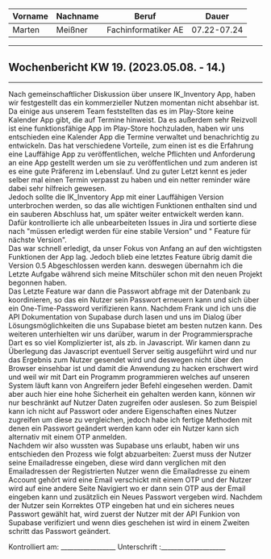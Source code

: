 #

| Vorname | Nachname | Beruf | Dauer |
|---|---|---|---|
|Marten| Meißner|Fachinformatiker AE|07.22-07.24|
---

## Wochenbericht KW 19.  (2023.05.08. - 14.)

---
Nach gemeinschaftlicher Diskussion über unsere IK_Inventory App, haben wir festgestellt das ein kommerzieller Nutzen momentan nicht absehbar ist.
Da einige aus unserem Team feststellten das es im Play-Store keine Kalender App gibt, die auf Termine hinweist.
Da es außerdem sehr Reizvoll ist eine funktionsfähige App im Play-Store hochzuladen, haben wir uns entschieden eine Kalender App die Termine verwaltet und benachrichtig zu entwickeln.
Das hat verschiedene Vorteile, zum einen ist es die Erfahrung eine Lauffähige App zu veröffentlichen, welche Pflichten und Anforderung an eine App gestellt werden um sie zu veröffentlichen und zum anderen ist es eine gute Präferenz im Lebenslauf.
Und zu guter Letzt kennt es jeder selber mal einen Termin verpasst zu haben und ein netter reminder wäre dabei sehr hilfreich gewesen.      
Jedoch sollte die IK_Inventory App mit einer Lauffähigen Version unterbrochen werden, so das alle wichtigen Funktionen enthalten sind und ein sauberen Abschluss hat, um später weiter entwickelt werden kann.     
Dafür kontrollierte ich alle unbearbeiteten Issues in Jira und sortierte diese nach "müssen erledigt werden für eine stabile Version" und " Feature für nächste Version".       
Das war schnell erledigt, da unser Fokus von Anfang an auf den wichtigsten Funktionen der App lag.
Jedoch blieb eine letztes Feature übrig damit die Version 0.5 Abgeschlossen werden kann.
deswegen übernahm ich die Letzte Aufgabe während sich meine Mitschüler schon mit den neuen Projekt begonnen haben.      
Das Letzte Feature war dann die Passwort abfrage mit der Datenbank zu koordinieren, so das ein Nutzer sein Passwort erneuern kann und sich über ein One-Time-Password verifizieren kann.
Nachdem Frank und ich uns die  API Dokumentation von Supabase durch lasen und uns im Dialog über Lösungsmöglichkeiten die uns Supabase bietet am besten nutzen kann. Des weiteren unterhielten wir uns darüber, warum in der Programmiersprache Dart es so viel Komplizierter ist, als zb. in Javascript.
Wir kamen dann zu Überlegung das Javascript eventuell Server seitig ausgeführt wird und nur das Ergebnis zum Nutzer gesendet wird und deswegen nicht über den Browser einsehbar ist und damit die Anwendung zu hacken erschwert wird und weil wir mit Dart ein Programm programmieren welches auf unseren System läuft kann von Angreifern jeder Befehl eingesehen werden.
Damit aber auch hier eine hohe Sicherheit ein gehalten werden kann, können wir nur beschränkt auf Nutzer Daten zugreifen oder auslesen.
So zum Beispiel kann ich nicht auf Passwort oder andere Eigenschaften eines Nutzer zugreifen um diese zu vergleichen, jedoch habe ich fertige Methoden mit denen ein Passwort geändert werden kann oder ein Nutzer kann sich alternativ mit einem OTP anmelden.      
Nachdem wir also wussten was Supabase uns erlaubt, haben wir uns entschieden den Prozess wie folgt abzuarbeiten: Zuerst muss der Nutzer seine Emailadresse eingeben, diese wird dann verglichen mit den Emailadressen der Registrierten Nutzer wenn die Emailadresse zu einem Account gehört wird eine Email verschickt mit einem OTP und der Nutzer wird auf eine andere Seite Navigiert wo er dann sein OTP aus der Email eingeben kann und zusätzlich ein Neues Passwort vergeben wird.
Nachdem der Nutzer sein Korrektes OTP eingeben hat und ein sicheres neues Passwort gewählt hat, wird zuerst der Nutzer mit der API Funkion von Supabase verifiziert und wenn dies geschehen ist wird in einem Zweiten schritt das Passwort geändert.

Kontrolliert am: _________________ Unterschrift  :____________________
